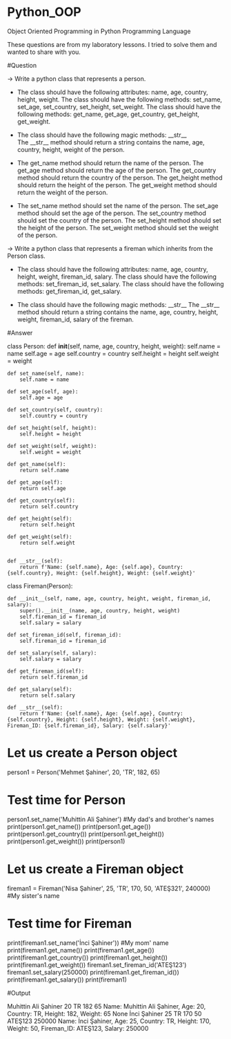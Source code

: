 # Python_OOP
Object Oriented Programming in Python Programming Language

These questions are from my laboratory lessons. I tried to solve them and wanted to share with you.


#Question

-> Write a python class that represents a person.

- The class should have the following attributes: name, age, country, height, weight.
The class should have the following methods: set_name, set_age, set_country, set_height, set_weight.
The class should have the following methods: get_name, get_age, get_country, get_height, get_weight.

- The class should have the following magic methods: \_\_str\_\_<br>
The \_\_str\_\_ method should return a string contains the name, age, country, height, weight of the person.

- The get_name method should return the name of the person.
The get_age method should return the age of the person.
The get_country method should return the country of the person.
The get_height method should return the height of the person.
The get_weight method should return the weight of the person.

- The set_name method should set the name of the person.
The set_age method should set the age of the person.
The set_country method should set the country of the person.
The set_height method should set the height of the person.
The set_weight method should set the weight of the person.

-> Write a python class that represents a fireman which inherits from the Person class.

- The class should have the following attributes: name, age, country, height, weight, fireman_id, salary.
The class should have the following methods: set_fireman_id, set_salary.
The class should have the following methods: get_fireman_id, get_salary.

- The class should have the following magic methods: \_\_str\_\_
The \_\_str\_\_ method should return a string contains the name, age, country, height, weight, fireman_id, salary of the fireman.




#Answer

class Person:
    def __init__(self, name, age, country, height, weight):
        self.name = name
        self.age = age 
        self.country = country
        self.height = height
        self.weight = weight
        
    def set_name(self, name):
        self.name = name
    
    def set_age(self, age):
        self.age = age
    
    def set_country(self, country):
        self.country = country
    
    def set_height(self, height):
        self.height = height
        
    def set_weight(self, weight):
        self.weight = weight
    
    def get_name(self):
        return self.name 
    
    def get_age(self):
        return self.age
    
    def get_country(self):
        return self.country
    
    def get_height(self):
        return self.height
    
    def get_weight(self):
        return self.weight
    
    
    def __str__(self):
        return f'Name: {self.name}, Age: {self.age}, Country: {self.country}, Height: {self.height}, Weight: {self.weight}'
    
    
class Fireman(Person):
    
    def __init__(self, name, age, country, height, weight, fireman_id, salary):
        super().__init__(name, age, country, height, weight)
        self.fireman_id = fireman_id
        self.salary = salary
        
    def set_fireman_id(self, fireman_id):
        self.fireman_id = fireman_id
    
    def set_salary(self, salary):
        self.salary = salary
        
    def get_fireman_id(self):
        return self.fireman_id
    
    def get_salary(self):
        return self.salary
    
    def __str__(self):
        return f'Name: {self.name}, Age: {self.age}, Country: {self.country}, Height: {self.height}, Weight: {self.weight}, Fireman_ID: {self.fireman_id}, Salary: {self.salary}'

    
# Let us create a Person object 
    
person1 = Person('Mehmet Şahiner', 20, 'TR', 182, 65)
    
# Test time for Person
    
person1.set_name('Muhittin Ali Şahiner')   #My dad's and brother's names
print(person1.get_name())
print(person1.get_age())
print(person1.get_country())
print(person1.get_height())
print(person1.get_weight())
print(person1)

# Let us create a Fireman object

fireman1 = Fireman('Nisa Şahiner', 25, 'TR', 170, 50, 'ATEŞ321', 240000) #My sister's name

# Test time for Fireman

print(fireman1.set_name('İnci Şahiner')) #My mom' name
print(fireman1.get_name())
print(fireman1.get_age())
print(fireman1.get_country())
print(fireman1.get_height())
print(fireman1.get_weight())
fireman1.set_fireman_id('ATEŞ123')
fireman1.set_salary(250000)
print(fireman1.get_fireman_id())
print(fireman1.get_salary())
print(fireman1)



    
    

#Output

Muhittin Ali Şahiner
20
TR
182
65
Name: Muhittin Ali Şahiner, Age: 20, Country: TR, Height: 182, Weight: 65
None
İnci Şahiner
25
TR
170
50
ATEŞ123
250000
Name: İnci Şahiner, Age: 25, Country: TR, Height: 170, Weight: 50, Fireman_ID: ATEŞ123, Salary: 250000
